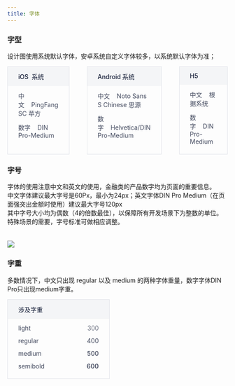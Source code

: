 ```yaml
---
title: 字体
---
```


### 字型

设计图使用系统默认字体，安卓系统自定义字体较多，以系统默认字体为准；

<style>
.doc-font-list{display:-webkit-box;display:-ms-flexbox;display:flex}
.doc-font-item{-webkit-box-flex:1;-ms-flex:1;flex:1;margin-right:40px;padding-bottom:20px;border:solid 1px #E2E4EA}
.doc-font-item:last-of-type{margin-right:0}
.doc-font-title{padding:12px 24px;background:#F4F5F7;font-size:14px;color:#111A34;font-weight:500}
.doc-font-text{float:left;width:100%;margin-top:12px;padding:0 24px;font-size:14px;color:#41485D;-webkit-box-sizing:border-box;box-sizing:border-box}
.doc-font-text span.l{float:left}
.doc-font-text span.r{float:right}
.font-weight-img{max-width:80%!important}
@media (max-width:750px){.doc-font-list{-webkit-box-orient:vertical;-webkit-box-direction:normal;-ms-flex-direction:column;flex-direction:column}
.doc-font-item{max-width:none!important;margin-right:0;margin-bottom:20px}
.font-weight-img{max-width:100%!important}
}
</style>

<div class="doc-font-list">
  <div class="doc-font-item">
    <div class="doc-font-title">
      iOS&nbsp;&nbsp;系统
    </div>
    <div class="doc-font-text">
      中文&nbsp;&nbsp;&nbsp;&nbsp;PingFang  SC 苹方
    </div>
    <div class="doc-font-text">
      数字&nbsp;&nbsp;&nbsp;&nbsp;DIN Pro-Medium
    </div>
  </div>
  <div class="doc-font-item">
    <div class="doc-font-title">
      Android 系统
    </div>
    <div class="doc-font-text">
      中文&nbsp;&nbsp;&nbsp;&nbsp;Noto Sans S Chinese  思源
    </div>
    <div class="doc-font-text">
      数字&nbsp;&nbsp;&nbsp;&nbsp;Helvetica/DIN Pro-Medium
    </div>
  </div>
  <div class="doc-font-item">
    <div class="doc-font-title">
      H5
    </div>
    <div class="doc-font-text">
      中文&nbsp;&nbsp;&nbsp;&nbsp;根据系统
    </div>
    <div class="doc-font-text">
      数字&nbsp;&nbsp;&nbsp;&nbsp;DIN Pro-Medium
    </div>
  </div>
</div>

### 字号

字体的使用注意中文和英文的使用，金融类的产品数字均为页面的重要信息。      
中文字体建议最大字号是60Px，最小为24px；英文字体DIN Pro  Medium（在页面强突出金额时使用）建议最大字号120px      
其中字号大小均为偶数（4的倍数最佳），以保障所有开发场景下为整数的单位。特殊场景的需要，字号标准可做相应调整。<br>  
<br> 
<img src="https://pt-starimg.didistatic.com/static/starimg/img/R1ke1asaDm1545968523580.jpg" class="font-weight-img">

### 字重

多数情况下，中文只出现 regular 以及 medium 的两种字体重量，数字字体DIN Pro只出现medium字重。

<div class="doc-font-list">
  <div class="doc-font-item" style="max-width:232px;">
    <div class="doc-font-title">
      涉及字重
    </div>
    <div class="doc-font-text">
      <span class="l">light</span>
      <span class="r" style="font-weight:300;">300</span>
    </div>
    <div class="doc-font-text">
      <span class="l">regular</span>
      <span class="r" style="font-weight:400;">400</span>
    </div>
    <div class="doc-font-text">
      <span class="l">medium</span>
      <span class="r" style="font-weight:500;">500</span>
    </div>
    <div class="doc-font-text">
      <span class="l">semibold</span>
      <span class="r" style="font-weight:600;">600</span>
    </div>
  </div>
</div>